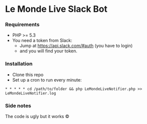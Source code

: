 # Le Monde Live Slack Bot

### Requirements

  - PHP >= 5.3
  - You need a token from Slack:
    - Jump at https://api.slack.com/#auth (you have to login)
    - and you will find your token.

### Installation

  - Clone this repo
  - Set up a cron to run every minute:

  ````
  * * * * * cd /path/to/folder && php LeMondeLiveNotifier.php >> LeMondeLiveNotifier.log
  ````

### Side notes

The code is ugly but it works ©
